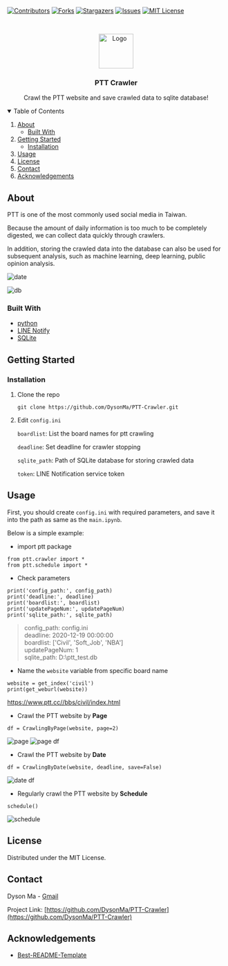 <!-- PROJECT SHIELDS -->
<!--
*** I'm using markdown "reference style" links for readability.
*** Reference links are enclosed in brackets [ ] instead of parentheses ( ).
*** See the bottom of this document for the declaration of the reference variables
*** for contributors-url, forks-url, etc. This is an optional, concise syntax you may use.
*** https://www.markdownguide.org/basic-syntax/#reference-style-links
-->
[![Contributors][contributors-shield]][contributors-url]
[![Forks][forks-shield]][forks-url]
[![Stargazers][stars-shield]][stars-url]
[![Issues][issues-shield]][issues-url]
[![MIT License][license-shield]][license-url]


<!-- PROJECT LOGO -->
<br />
<p align="center">
  <!-- <a href="https://github.com/othneildrew/Best-README-Template"> -->
    <img src="./image/ptt.PNG" alt="Logo" width="80" height="80">
  <!-- </a> -->

  <h3 align="center">PTT Crawler</h3>

  <p align="center">
    Crawl the PTT website and save crawled data to sqlite database!
  </p>
</p>

<!-- TABLE OF CONTENTS -->
<details open="open">
  <summary>Table of Contents</summary>
  <ol>
    <li>
      <a href="#about-the-project">About</a>
      <ul>
        <li><a href="#built-with">Built With</a></li>
      </ul>
    </li>
    <li>
      <a href="#getting-started">Getting Started</a>
      <ul>
        <li><a href="#installation">Installation</a></li>
      </ul>
    </li>
    <li><a href="#usage">Usage</a></li>
    <li><a href="#license">License</a></li>
    <li><a href="#contact">Contact</a></li>
    <li><a href="#acknowledgements">Acknowledgements</a></li>
  </ol>
</details>



<!-- ABOUT THE PROJECT -->
## About

PTT is one of the most commonly used social media in Taiwan. 

Because the amount of daily information is too much to be completely digested, we can collect data quickly through crawlers.

In addition, storing the crawled data into the database can also be used for subsequent analysis, such as machine learning, deep learning, public opinion analysis.

![date](/image/date.PNG)


![db](/image/db.PNG)

### Built With

* [python](https://www.python.org/)
* [LINE Notify](https://notify-bot.line.me/zh_TW/)
* [SQLite](https://www.sqlite.org/download.html)

<!-- GETTING STARTED -->
## Getting Started

### Installation

1. Clone the repo
   ```
   git clone https://github.com/DysonMa/PTT-Crawler.git
   ```
2. Edit `config.ini`

    `boardlist`: List the board names for ptt crawling

    `deadline`: Set deadline for crawler stopping

    `sqlite_path`: Path of SQLite database for storing crawled data 

    `token`: LINE Notification service token

<!-- USAGE EXAMPLES -->
## Usage

First, you should create `config.ini` with required parameters, and save it into the path as same as the `main.ipynb`.

Below is a simple example:

* import ptt package
```
from ptt.crawler import * 
from ptt.schedule import *
```
* Check parameters
```
print('config_path:', config_path)
print('deadline:', deadline)
print('boardlist:', boardlist)
print('updatePageNum:', updatePageNum)
print('sqlite_path:', sqlite_path)
```
>config_path: config.ini<br>
deadline: 2020-12-19 00:00:00<br>
boardlist: ['Civil', 'Soft_Job', 'NBA']<br>
updatePageNum: 1<br>
sqlite_path: D:\ptt_test.db<br>
* Name the `website` variable from specific board name
```
website = get_index('civil')
print(get_weburl(website))
```
https://www.ptt.cc//bbs/civil/index.html

* Crawl the PTT website by **Page**
```
df = CrawlingByPage(website, page=2)
```
![page](/image/page.PNG)
![page df](/image/page_df.PNG)

* Crawl the PTT website by **Date**
```
df = CrawlingByDate(website, deadline, save=False)
```
![date df](/image/date_df.PNG)

* Regularly crawl the PTT website by **Schedule**
```
schedule()
```
![schedule](/image/schedule.PNG)



<!-- LICENSE -->
## License

Distributed under the MIT License.

<!-- CONTACT -->
## Contact

Dyson Ma - [Gmail](madihsiang@gmail.com)

Project Link: [https://github.com/DysonMa/PTT-Crawler](https://github.com/DysonMa/PTT-Crawler)

<!-- ACKNOWLEDGEMENTS -->
## Acknowledgements

* [Best-README-Template](https://github.com/othneildrew/Best-README-Template)


<!-- MARKDOWN LINKS & IMAGES -->
<!-- https://www.markdownguide.org/basic-syntax/#reference-style-links -->
[contributors-shield]: https://img.shields.io/github/contributors/dysonma/PTT-Crawler?style=for-the-badge
[contributors-url]: https://github.com/DysonMa/PTT-Crawler/graphs/contributors
[forks-shield]: https://img.shields.io/github/forks/dysonma/PTT-Crawler?style=for-the-badge
[forks-url]: https://github.com/DysonMa/PTT-Crawler/network/members
[stars-shield]: https://img.shields.io/github/stars/dysonma/PTT-Crawler?style=for-the-badge
[stars-url]: https://github.com/DysonMa/PTT-Crawler/stargazers
[issues-shield]: https://img.shields.io/github/issues/dysonma/PTT-Crawler?style=for-the-badge
[issues-url]: https://github.com/DysonMa/PTT-Crawler/issues
[license-shield]: https://img.shields.io/github/license/dysonma/PTT-Crawler?style=for-the-badge
[license-url]: https://github.com/DysonMa/PTT-Crawler/blob/master/LICENSE
